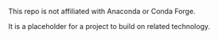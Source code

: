 This repo is not affiliated with Anaconda or Conda Forge.

It is a placeholder for a project to build on related technology.
